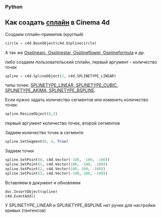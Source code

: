 ### Python

## Как создать [сплайн][1] в Cinema 4d


Создаем сплайн-примитив (круглый)

```Python
circle = c4d.BaseObject(c4d.Osplinecircle)
```
А так же [Osplinearc, Osplinestar, Osplineflower, Osplineformula][2] и др.


либо создаем пользовательский сплайн, первый аргумент - количество точек

```Python
spline = c4d.SplineObject(2, c4d.SPLINETYPE_LINEAR)
```
типы точек: [SPLINETYPE_LINEAR, SPLINETYPE_CUBIC, SPLINETYPE_AKIMA, SPLINETYPE_BSPLINE][3].

Если нужно задать количество сегментов или изменить количество точек:

```Python
spline.ResizeObject(8,2)
```
первый аргумент количество точек, второй сегментов


Задаем количество точек в сегменте
```Python
spline.SetSegment(0, 4, True)
```

Задаем точки
```Python
spline.SetPoint(0, c4d.Vector(-100, -100, -100))
spline.SetPoint(1, c4d.Vector(100, -100, -100))
spline.SetPoint(2, c4d.Vector(100, 100, -100))
spline.SetPoint(3, c4d.Vector(-100, 100, -100))
```

Вставляем в документ и обновляем
```Python
doc.InsertObject(spline)
c4d.EventAdd()
```
У SPLINETYPE_LINEAR и SPLINETYPE_BSPLINE нет ручек для настройки кривых (тангенсов)

[1]: https://developers.maxon.net/docs/py/23_110/modules/c4d/C4DAtom/GeListNode/BaseList2D/BaseObject/PointObject/SplineObject/index.html "SplineObject"
[2]: https://developers.maxon.net/docs/py/23_110/types/objects.html "objects"
[3]: https://developers.maxon.net/docs/py/23_110/types/spline.html "spline types"